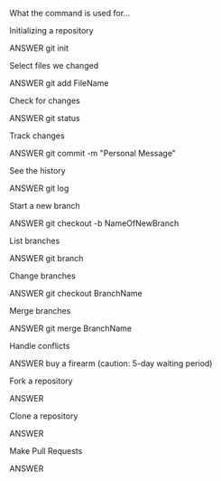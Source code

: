 What the command is used for...

Initializing a repository

ANSWER git init

Select files we changed

ANSWER git add FileName

Check for changes

ANSWER git status

Track changes

ANSWER git commit -m "Personal Message"

See the history

ANSWER git log

Start a new branch

ANSWER git checkout -b NameOfNewBranch

List branches 

ANSWER git branch

Change branches

ANSWER git checkout BranchName

Merge branches

ANSWER git merge BranchName

Handle conflicts

ANSWER buy a firearm (caution: 5-day waiting period)

Fork a repository

ANSWER 

Clone a repository

ANSWER

Make Pull Requests

ANSWER
